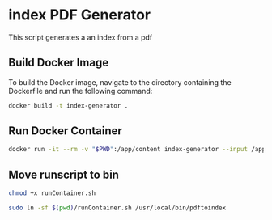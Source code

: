 # index PDF Generator

This script generates a an index from a pdf 

## Build Docker Image

To build the Docker image, navigate to the directory containing the Dockerfile and run the following command:

```bash
docker build -t index-generator .
```

## Run Docker Container

```bash
docker run -it --rm -v "$PWD":/app/content index-generator --input /app/your-input-file.pdf --blacklist /app/your-blacklist.txt--dir content/
```

## Move runscript to bin

```sh
chmod +x runContainer.sh
```

```sh
sudo ln -sf $(pwd)/runContainer.sh /usr/local/bin/pdftoindex
```